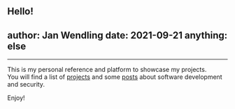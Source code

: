 Hello!
-----
author: Jan Wendling
date: 2021-09-21
anything: else
-----
-----
This is my personal reference and platform to showcase my projects.  
You will find a list of <a href="projects.html">projects</a> and some <a href="posts.html">posts</a> about software development and security.

Enjoy!